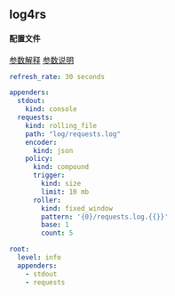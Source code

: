 ## log4rs

#### 配置文件

[参数解释](https://blog.csdn.net/wyansai/article/details/105186331)
[参数说明](https://segmentfault.com/a/1190000021681959)

```yaml
refresh_rate: 30 seconds

appenders:
  stdout:
    kind: console
  requests:
    kind: rolling_file
    path: "log/requests.log"
    encoder:
      kind: json
    policy:
      kind: compound
      trigger:
        kind: size
        limit: 10 mb
      roller:
        kind: fixed_window
        pattern: '{0}/requests.log.{{}}'
        base: 1
        count: 5

root:
  level: info
  appenders:
    - stdout
    - requests
```